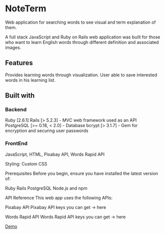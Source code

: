 # NoteTerm
Web application for searching words to see visual and term explanation of them.

A full stack JavaScript and Ruby on Rails web application was built for those who want to learn English words through different definition and associated images.

## Features
Provides learning words through visualization. User able to save interested words in his learning list.

## Built with

### Backend
Ruby [2.6.1] Rails [> 5.2.3] - MVC web framework used as an API PostgreSQL [>= 0.18, < 2.0] - Database bcrypt [> 3.1.7] - Gem for encryption and securing user passwords

### FrontEnd
JavaScript, HTML, Pixabay API, Words Rapid API

Styling: Custom CSS

Prerequisites
Before you begin, ensure you have installed the latest version of:

Ruby Rails PostgreSQL Node.js and npm

API Reference
This web app uses the following APIs:

Pixabay API
Pixabay API keys you can get -> here

Words Rapid API
Words Rapid API keys you can get -> here

[Demo](https://www.youtube.com/watch?v=IElmnGAuf8o)

